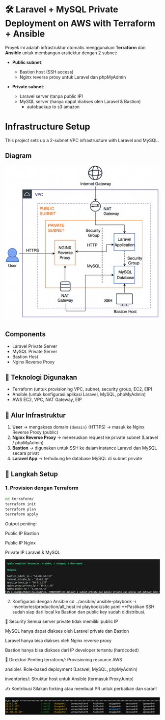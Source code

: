 <!-- @format -->

# 🛠️ Laravel + MySQL Private Deployment on AWS with Terraform + Ansible

Proyek ini adalah infrastruktur otomatis menggunakan **Terraform** dan **Ansible** untuk membangun arsitektur dengan 2 subnet:

- **Public subnet**:

  - Bastion host (SSH access)
  - Nginx reverse proxy untuk Laravel dan phpMyAdmin

- **Private subnet**:
  - Laravel server (tanpa public IP)
  - MySQL server (hanya dapat diakses oleh Laravel & Bastion)
    - autobackup to s3 amazon

# Infrastructure Setup

This project sets up a 2-subnet VPC infrastructure with Laravel and MySQL.

## Diagram

![Infrastructure Diagram](./infrastructure.png)

## Components

- Laravel Private Server
- MySQL Private Server
- Bastion Host
- Nginx Reverse Proxy

## 🔧 Teknologi Digunakan

- Terraform (untuk provisioning VPC, subnet, security group, EC2, EIP)
- Ansible (untuk konfigurasi aplikasi Laravel, MySQL, phpMyAdmin)
- AWS EC2, VPC, NAT Gateway, EIP

## 📌 Alur Infrastruktur

1. **User** → mengakses domain `{domain}` (HTTPS) → masuk ke Nginx Reverse Proxy (public)
2. **Nginx Reverse Proxy** → meneruskan request ke private subnet (Laravel / phpMyAdmin)
3. **Bastion** → digunakan untuk SSH ke dalam instance Laravel dan MySQL secara privat
4. **Laravel App** → terhubung ke database MySQL di subnet private

## 🚀 Langkah Setup

### 1. Provision dengan Terraform

```bash
cd terraform/
terraform init
terraform plan
terraform apply
```

Output penting:

Public IP Bastion

Public IP Nginx

Private IP Laravel & MySQL

![Terraform Done](./terraform_done.jpg)

2. Konfigurasi dengan Ansible
   cd ../ansible/
   ansible-playbook -i inventories/production/all_host.ini playbook/site.yaml
   \*\*Pastikan SSH sudah siap dari local ke Bastion dan public key sudah didistribusi.

🔐 Security
Semua server private tidak memiliki public IP

MySQL hanya dapat diakses oleh Laravel private dan Bastion

Laravel hanya bisa diakses oleh Nginx reverse proxy

Bastion hanya bisa diakses dari IP developer tertentu (hardcoded)

📂 Direktori Penting
terraform/: Provisioning resource AWS

ansible/: Role-based deployment (Laravel, MySQL, phpMyAdmin)

inventories/: Struktur host untuk Ansible (termasuk ProxyJump)

✍️ Kontribusi
Silakan forking atau membuat PR untuk perbaikan dan saran!

![Ansible Done](./ansible_done.jpg)
